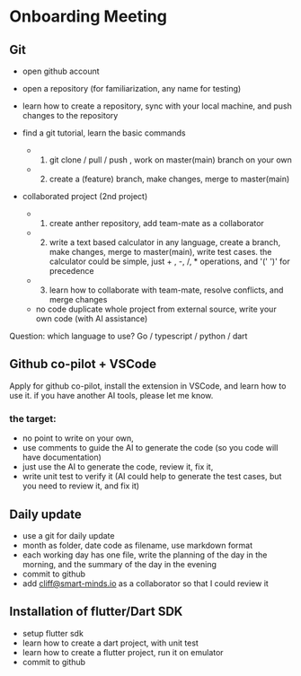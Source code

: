 # Onboarding Meeting



## Git

- open github account
- open a repository (for familiarization, any name for testing)
- learn how to create a repository, sync with your local machine, and push changes to the repository
- find a git tutorial, learn the basic commands
  - 1. git clone / pull / push , work on master(main) branch on your own
  - 2. create a (feature) branch, make changes, merge to master(main)


- collaborated project (2nd project)
  - 1. create anther repository, add team-mate as a collaborator
  - 2. write a text based calculator in any language, create a branch, make changes, merge to master(main), write test cases. the calculator could be simple, just + , -, /, * operations, and '(' ')' for precedence
  - 3. learn how to collaborate with team-mate, resolve conflicts, and merge changes
  - no code duplicate whole project from external source, write your own code (with AI assistance)
    

Question: which language to use? 
Go / typescript / python / dart



## Github co-pilot + VSCode
Apply for github co-pilot, install the extension in VSCode, and learn how to use it.
if you have another AI tools, please let me know.

### the target: 
- no point to write on your own, 
- use comments to guide the AI to generate the code (so you code will have documentation)
- just use the AI to generate the code, review it, fix it,  
- write unit test to verify it (AI could help to generate the test cases, but you need to review it, and fix it)


## Daily update
- use a git for daily update
- month as folder, date code as filename, use markdown format
- each working day has one file, write the planning of the day in the morning, and the summary of the day in the evening
- commit to github
- add cliff@smart-minds.io as a collaborator so that I could review it


## Installation of flutter/Dart SDK
- setup flutter sdk
- learn how to create a dart project, with unit test
- learn how to create a flutter project, run it on emulator
- commit to github